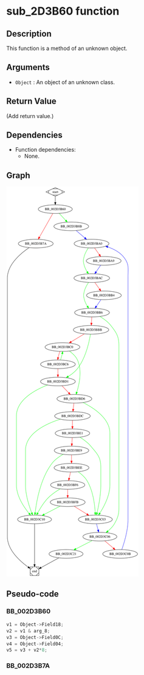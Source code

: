 # sub_2D3B60 function

## Description

This function is a method of an unknown object.

## Arguments

* `Object` : An object of an unknown class.

## Return Value

(Add return value.)

## Dependencies

* Function dependencies:
  * None.

## Graph

![sub_2D3B60 Graph](../svg/sub_2D3B60.svg "sub_2D3B60 Graph")

## Pseudo-code

### BB_002D3B60

```c
v1 = Object->Field18;
v2 = v1 & arg_8;
v3 = Object->Field0C;
v4 = Object->Field04;
v5 = v3 + v2*8;

```

### BB_002D3B7A 

```c
```


